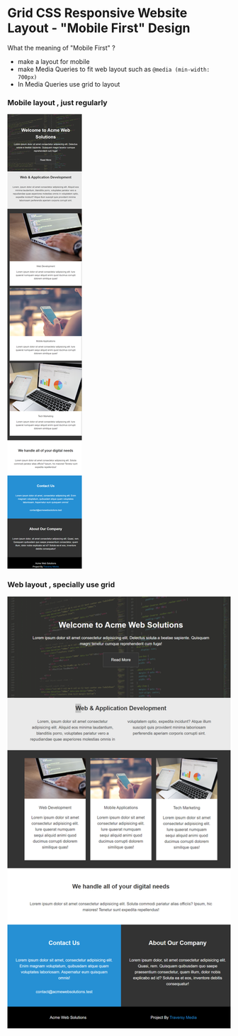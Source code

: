 # Grid CSS Responsive Website Layout - "Mobile First" Design

What the meaning of "Mobile First" ? 

- make a layout for mobile
- make Media Queries to fit web layout  such as `@media (min-width: 700px)`
- In Media Queries use grid to layout

### Mobile layout , just regularly

![mobile](https://github.com/HappyYYT/put-advice-into-practice/blob/main/01.Become%20a%20Foundational%20Frontend%20Developer/01.HTML%26CSS/06.Grid%20CSS%20Responsive%20Website%20Layout%20-%20Mobile%20First%20Design/img/1.mobile.png)

### Web layout , specially use grid

![web](https://github.com/HappyYYT/put-advice-into-practice/blob/main/01.Become%20a%20Foundational%20Frontend%20Developer/01.HTML%26CSS/06.Grid%20CSS%20Responsive%20Website%20Layout%20-%20Mobile%20First%20Design/img/2.web.png)
